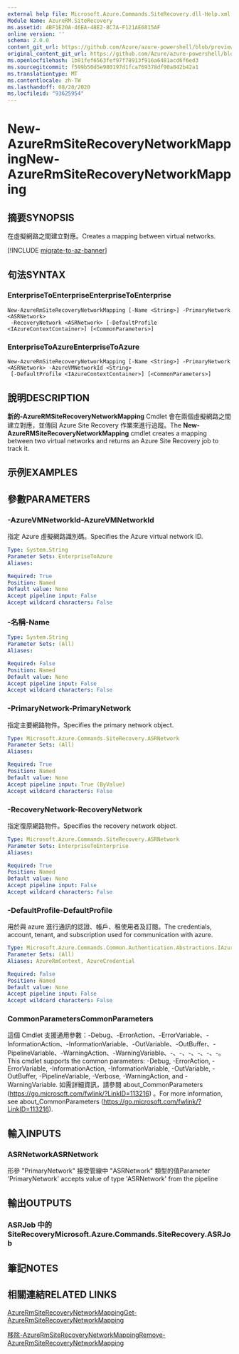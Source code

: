 ```yaml
---
external help file: Microsoft.Azure.Commands.SiteRecovery.dll-Help.xml
Module Name: AzureRM.SiteRecovery
ms.assetid: 4BF1E20A-46EA-48E2-8C7A-F121AE6815AF
online version: ''
schema: 2.0.0
content_git_url: https://github.com/Azure/azure-powershell/blob/preview/src/ResourceManager/SiteRecovery/Commands.SiteRecovery/help/New-AzureRmSiteRecoveryNetworkMapping.md
original_content_git_url: https://github.com/Azure/azure-powershell/blob/preview/src/ResourceManager/SiteRecovery/Commands.SiteRecovery/help/New-AzureRmSiteRecoveryNetworkMapping.md
ms.openlocfilehash: 1b01fef6563fef97f78913f916a6481acd6f6ed3
ms.sourcegitcommit: f599b50d5e980197d1fca769378df90a842b42a1
ms.translationtype: MT
ms.contentlocale: zh-TW
ms.lasthandoff: 08/20/2020
ms.locfileid: "93625954"
---
```

# <span data-ttu-id="ea8b8-101">New-AzureRmSiteRecoveryNetworkMapping</span><span class="sxs-lookup"><span data-stu-id="ea8b8-101">New-AzureRmSiteRecoveryNetworkMapping</span></span>

## <span data-ttu-id="ea8b8-102">摘要</span><span class="sxs-lookup"><span data-stu-id="ea8b8-102">SYNOPSIS</span></span>
<span data-ttu-id="ea8b8-103">在虛擬網路之間建立對應。</span><span class="sxs-lookup"><span data-stu-id="ea8b8-103">Creates a mapping between virtual networks.</span></span>

[!INCLUDE [migrate-to-az-banner](../../includes/migrate-to-az-banner.md)]

## <span data-ttu-id="ea8b8-104">句法</span><span class="sxs-lookup"><span data-stu-id="ea8b8-104">SYNTAX</span></span>

### <span data-ttu-id="ea8b8-105">EnterpriseToEnterprise</span><span class="sxs-lookup"><span data-stu-id="ea8b8-105">EnterpriseToEnterprise</span></span>
```
New-AzureRmSiteRecoveryNetworkMapping [-Name <String>] -PrimaryNetwork <ASRNetwork>
 -RecoveryNetwork <ASRNetwork> [-DefaultProfile <IAzureContextContainer>] [<CommonParameters>]
```

### <span data-ttu-id="ea8b8-106">EnterpriseToAzure</span><span class="sxs-lookup"><span data-stu-id="ea8b8-106">EnterpriseToAzure</span></span>
```
New-AzureRmSiteRecoveryNetworkMapping [-Name <String>] -PrimaryNetwork <ASRNetwork> -AzureVMNetworkId <String>
 [-DefaultProfile <IAzureContextContainer>] [<CommonParameters>]
```

## <span data-ttu-id="ea8b8-107">說明</span><span class="sxs-lookup"><span data-stu-id="ea8b8-107">DESCRIPTION</span></span>
<span data-ttu-id="ea8b8-108">**新的-AzureRMSiteRecoveryNetworkMapping** Cmdlet 會在兩個虛擬網路之間建立對應，並傳回 Azure Site Recovery 作業來進行追蹤。</span><span class="sxs-lookup"><span data-stu-id="ea8b8-108">The **New-AzureRMSiteRecoveryNetworkMapping** cmdlet creates a mapping between two virtual networks and returns an Azure Site Recovery job to track it.</span></span>

## <span data-ttu-id="ea8b8-109">示例</span><span class="sxs-lookup"><span data-stu-id="ea8b8-109">EXAMPLES</span></span>

## <span data-ttu-id="ea8b8-110">參數</span><span class="sxs-lookup"><span data-stu-id="ea8b8-110">PARAMETERS</span></span>

### <span data-ttu-id="ea8b8-111">-AzureVMNetworkId</span><span class="sxs-lookup"><span data-stu-id="ea8b8-111">-AzureVMNetworkId</span></span>
<span data-ttu-id="ea8b8-112">指定 Azure 虛擬網路識別碼。</span><span class="sxs-lookup"><span data-stu-id="ea8b8-112">Specifies the Azure virtual network ID.</span></span>

```yaml
Type: System.String
Parameter Sets: EnterpriseToAzure
Aliases: 

Required: True
Position: Named
Default value: None
Accept pipeline input: False
Accept wildcard characters: False
```

### <span data-ttu-id="ea8b8-113">-名稱</span><span class="sxs-lookup"><span data-stu-id="ea8b8-113">-Name</span></span>
```yaml
Type: System.String
Parameter Sets: (All)
Aliases: 

Required: False
Position: Named
Default value: None
Accept pipeline input: False
Accept wildcard characters: False
```

### <span data-ttu-id="ea8b8-114">-PrimaryNetwork</span><span class="sxs-lookup"><span data-stu-id="ea8b8-114">-PrimaryNetwork</span></span>
<span data-ttu-id="ea8b8-115">指定主要網路物件。</span><span class="sxs-lookup"><span data-stu-id="ea8b8-115">Specifies the primary network object.</span></span>

```yaml
Type: Microsoft.Azure.Commands.SiteRecovery.ASRNetwork
Parameter Sets: (All)
Aliases: 

Required: True
Position: Named
Default value: None
Accept pipeline input: True (ByValue)
Accept wildcard characters: False
```

### <span data-ttu-id="ea8b8-116">-RecoveryNetwork</span><span class="sxs-lookup"><span data-stu-id="ea8b8-116">-RecoveryNetwork</span></span>
<span data-ttu-id="ea8b8-117">指定復原網路物件。</span><span class="sxs-lookup"><span data-stu-id="ea8b8-117">Specifies the recovery network object.</span></span>

```yaml
Type: Microsoft.Azure.Commands.SiteRecovery.ASRNetwork
Parameter Sets: EnterpriseToEnterprise
Aliases: 

Required: True
Position: Named
Default value: None
Accept pipeline input: False
Accept wildcard characters: False
```

### <span data-ttu-id="ea8b8-118">-DefaultProfile</span><span class="sxs-lookup"><span data-stu-id="ea8b8-118">-DefaultProfile</span></span>
<span data-ttu-id="ea8b8-119">用於與 azure 進行通訊的認證、帳戶、租使用者及訂閱。</span><span class="sxs-lookup"><span data-stu-id="ea8b8-119">The credentials, account, tenant, and subscription used for communication with azure.</span></span>

```yaml
Type: Microsoft.Azure.Commands.Common.Authentication.Abstractions.IAzureContextContainer
Parameter Sets: (All)
Aliases: AzureRmContext, AzureCredential

Required: False
Position: Named
Default value: None
Accept pipeline input: False
Accept wildcard characters: False
```

### <span data-ttu-id="ea8b8-120">CommonParameters</span><span class="sxs-lookup"><span data-stu-id="ea8b8-120">CommonParameters</span></span>
<span data-ttu-id="ea8b8-121">這個 Cmdlet 支援通用參數：-Debug、-ErrorAction、-ErrorVariable、-InformationAction、-InformationVariable、-OutVariable、-OutBuffer、-PipelineVariable、-WarningAction、-WarningVariable、-、-、-、-、-、-。</span><span class="sxs-lookup"><span data-stu-id="ea8b8-121">This cmdlet supports the common parameters: -Debug, -ErrorAction, -ErrorVariable, -InformationAction, -InformationVariable, -OutVariable, -OutBuffer, -PipelineVariable, -Verbose, -WarningAction, and -WarningVariable.</span></span> <span data-ttu-id="ea8b8-122">如需詳細資訊，請參閱 about_CommonParameters (https://go.microsoft.com/fwlink/?LinkID=113216) 。</span><span class="sxs-lookup"><span data-stu-id="ea8b8-122">For more information, see about_CommonParameters (https://go.microsoft.com/fwlink/?LinkID=113216).</span></span>

## <span data-ttu-id="ea8b8-123">輸入</span><span class="sxs-lookup"><span data-stu-id="ea8b8-123">INPUTS</span></span>

### <span data-ttu-id="ea8b8-124">ASRNetwork</span><span class="sxs-lookup"><span data-stu-id="ea8b8-124">ASRNetwork</span></span>
<span data-ttu-id="ea8b8-125">形參 "PrimaryNetwork" 接受管線中 "ASRNetwork" 類型的值</span><span class="sxs-lookup"><span data-stu-id="ea8b8-125">Parameter 'PrimaryNetwork' accepts value of type 'ASRNetwork' from the pipeline</span></span>

## <span data-ttu-id="ea8b8-126">輸出</span><span class="sxs-lookup"><span data-stu-id="ea8b8-126">OUTPUTS</span></span>

### <span data-ttu-id="ea8b8-127">ASRJob 中的 SiteRecovery</span><span class="sxs-lookup"><span data-stu-id="ea8b8-127">Microsoft.Azure.Commands.SiteRecovery.ASRJob</span></span>

## <span data-ttu-id="ea8b8-128">筆記</span><span class="sxs-lookup"><span data-stu-id="ea8b8-128">NOTES</span></span>

## <span data-ttu-id="ea8b8-129">相關連結</span><span class="sxs-lookup"><span data-stu-id="ea8b8-129">RELATED LINKS</span></span>

[<span data-ttu-id="ea8b8-130">AzureRmSiteRecoveryNetworkMapping</span><span class="sxs-lookup"><span data-stu-id="ea8b8-130">Get-AzureRmSiteRecoveryNetworkMapping</span></span>](./Get-AzureRmSiteRecoveryNetworkMapping.md)

[<span data-ttu-id="ea8b8-131">移除-AzureRmSiteRecoveryNetworkMapping</span><span class="sxs-lookup"><span data-stu-id="ea8b8-131">Remove-AzureRmSiteRecoveryNetworkMapping</span></span>](./Remove-AzureRmSiteRecoveryNetworkMapping.md)
